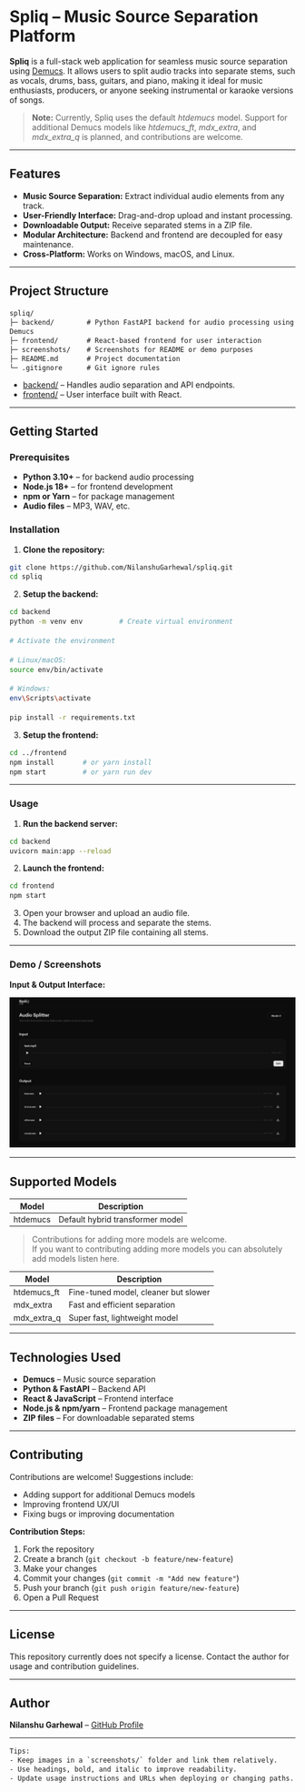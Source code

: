 # Spliq – Music Source Separation Platform

**Spliq** is a full-stack web application for seamless music source separation using [Demucs](https://github.com/facebookresearch/demucs). It allows users to split audio tracks into separate stems, such as vocals, drums, bass, guitars, and piano, making it ideal for music enthusiasts, producers, or anyone seeking instrumental or karaoke versions of songs.

> **Note:** Currently, Spliq uses the default *htdemucs* model. Support for additional Demucs models like *htdemucs_ft*, *mdx_extra*, and *mdx_extra_q* is planned, and contributions are welcome.

---

## Features

* **Music Source Separation:** Extract individual audio elements from any track.
* **User-Friendly Interface:** Drag-and-drop upload and instant processing.
* **Downloadable Output:** Receive separated stems in a ZIP file.
* **Modular Architecture:** Backend and frontend are decoupled for easy maintenance.
* **Cross-Platform:** Works on Windows, macOS, and Linux.

---

## Project Structure

```
spliq/
├─ backend/        # Python FastAPI backend for audio processing using Demucs
├─ frontend/       # React-based frontend for user interaction
├─ screenshots/    # Screenshots for README or demo purposes
├─ README.md       # Project documentation
└─ .gitignore      # Git ignore rules
```

* [backend/](https://github.com/NilanshuGarhewal/Spliq-by-Gresic-Audio-Splitter/tree/main/backend) – Handles audio separation and API endpoints.
* [frontend/](https://github.com/NilanshuGarhewal/Spliq-by-Gresic-Audio-Splitter/tree/main/frontend) – User interface built with React.

---

## Getting Started

### Prerequisites

* **Python 3.10+** – for backend audio processing
* **Node.js 18+** – for frontend development
* **npm or Yarn** – for package management
* **Audio files** – MP3, WAV, etc.

### Installation

1. **Clone the repository:**

```bash
git clone https://github.com/NilanshuGarhewal/spliq.git
cd spliq
```

2. **Setup the backend:**

```bash
cd backend
python -m venv env         # Create virtual environment

# Activate the environment

# Linux/macOS:
source env/bin/activate

# Windows:
env\Scripts\activate

pip install -r requirements.txt
```

3. **Setup the frontend:**

```bash
cd ../frontend
npm install       # or yarn install
npm start         # or yarn run dev
```

---

### Usage

1. **Run the backend server:**

```bash
cd backend
uvicorn main:app --reload
```

2. **Launch the frontend:**

```bash
cd frontend
npm start
```

3. Open your browser and upload an audio file.
4. The backend will process and separate the stems.
5. Download the output ZIP file containing all stems.

---

### Demo / Screenshots

**Input & Output Interface:**

![Interface](./screenshots/input_output_image.png)

---

## Supported Models

| Model       | Description                          |
| ----------- | ------------------------------------ |
| htdemucs    | Default hybrid transformer model     |

> Contributions for adding more models are welcome.  
> If you want to contributing adding more models you can absolutely add models listen here.

| Model       | Description                          |
| ----------- | ------------------------------------ |
| htdemucs_ft | Fine-tuned model, cleaner but slower |
| mdx_extra   | Fast and efficient separation        |
| mdx_extra_q | Super fast, lightweight model        |


---

## Technologies Used

* **Demucs** – Music source separation
* **Python & FastAPI** – Backend API
* **React & JavaScript** – Frontend interface
* **Node.js & npm/yarn** – Frontend package management
* **ZIP files** – For downloadable separated stems

---

## Contributing

Contributions are welcome! Suggestions include:

* Adding support for additional Demucs models
* Improving frontend UX/UI
* Fixing bugs or improving documentation

**Contribution Steps:**

1. Fork the repository
2. Create a branch (`git checkout -b feature/new-feature`)
3. Make your changes
4. Commit your changes (`git commit -m "Add new feature"`)
5. Push your branch (`git push origin feature/new-feature`)
6. Open a Pull Request

---

## License

This repository currently does not specify a license. Contact the author for usage and contribution guidelines.

---

## Author

**Nilanshu Garhewal** – [GitHub Profile](https://github.com/NilanshuGarhewal)

---

```
Tips:
- Keep images in a `screenshots/` folder and link them relatively.
- Use headings, bold, and italic to improve readability.
- Update usage instructions and URLs when deploying or changing paths.
```
